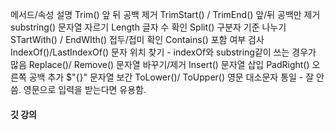 메서드/속성 설명
Trim() 앞 뒤 공백 제거
TrimStart() / TrimEnd() 앞/뒤 공백만 제거
substring() 문자열 자르기
Length 글자 수 확인
Split() 구분자 기준 나누기
STartWith() / EndWIth() 접두/접미 확인
Contains() 포함 여부 검사
IndexOf()/LastIndexOf() 문자 위치 찾기 - indexOf와 substring같이 쓰는 경우가 많음
Replace()/ Remove() 문자열 바꾸기/제거
Insert() 문자열 삽입
PadRight() 오른쪽 공백 추가
$"{}" 문자열 보간
ToLower()/ ToUpper() 영문 대소문자 통일 - 잘 안 씀. 영문으로 입력을 받는다면 유용함.


#### 깃 강의
